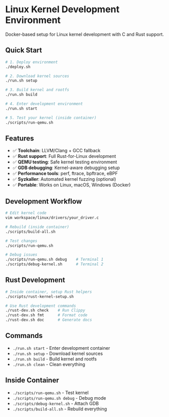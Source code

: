 # Linux Kernel Development Environment

Docker-based setup for Linux kernel development with C and Rust support.

## Quick Start

```bash
# 1. Deploy environment
./deploy.sh

# 2. Download kernel sources  
./run.sh setup

# 3. Build kernel and rootfs
./run.sh build

# 4. Enter development environment
./run.sh start

# 5. Test your kernel (inside container)
./scripts/run-qemu.sh
```

## Features

- ✅ **Toolchain**: LLVM/Clang + GCC fallback
- ✅ **Rust support**: Full Rust-for-Linux development
- ✅ **QEMU testing**: Safe kernel testing environment  
- ✅ **GDB debugging**: Kernel-aware debugging setup
- ✅ **Performance tools**: perf, ftrace, bpftrace, eBPF
- ✅ **Syzkaller**: Automated kernel fuzzing (optional)
- ✅ **Portable**: Works on Linux, macOS, Windows (Docker)

## Development Workflow

```bash
# Edit kernel code
vim workspace/linux/drivers/your_driver.c

# Rebuild (inside container)
./scripts/build-all.sh

# Test changes
./scripts/run-qemu.sh

# Debug issues
./scripts/run-qemu.sh debug    # Terminal 1
./scripts/debug-kernel.sh      # Terminal 2
```

## Rust Development

```bash
# Inside container, setup Rust helpers
./scripts/rust-kernel-setup.sh

# Use Rust development commands
./rust-dev.sh check    # Run Clippy
./rust-dev.sh fmt      # Format code  
./rust-dev.sh doc      # Generate docs
```

## Commands

- `./run.sh start` - Enter development container
- `./run.sh setup` - Download kernel sources
- `./run.sh build` - Build kernel and rootfs
- `./run.sh clean` - Clean everything

## Inside Container

- `./scripts/run-qemu.sh` - Test kernel
- `./scripts/run-qemu.sh debug` - Debug mode
- `./scripts/debug-kernel.sh` - Attach GDB
- `./scripts/build-all.sh` - Rebuild everything
